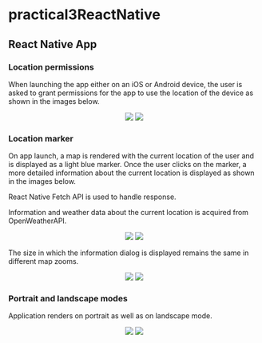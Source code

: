 # practical3ReactNative
## React Native App
### Location permissions
When launching the app either on an iOS or Android device, the user is asked to grant permissions for the app to use the location of the device as shown in the images below.

<p align="center">
  <img src="preview/picture1.png?raw=true" />
  <img src="preview/picture2.png?raw=true" />
</p>

### Location marker
On app launch, a map is rendered with the current location of the user and is displayed as a light blue marker. Once the user clicks on the marker, a more detailed information about the current location is displayed as shown in the images below.

React Native Fetch API is used to handle response.

Information and weather data about the current location is acquired from OpenWeatherAPI.

<p align="center">
  <img src="preview/picture3.jpg?raw=true" />
  <img src="preview/picture4.jpg?raw=true" />
</p>

The size in which the information dialog is displayed remains the same in different map zooms.

<p align="center">
  <img src="preview/picture5.jpg?raw=true" />
  <img src="preview/picture6.jpg?raw=true" />
</p>

### Portrait and landscape modes
Application renders on portrait as well as on landscape mode.

<p align="center">
  <img src="preview/picture7.jpg?raw=true" />
  <img src="preview/picture8.jpg?raw=true" />
</p>
